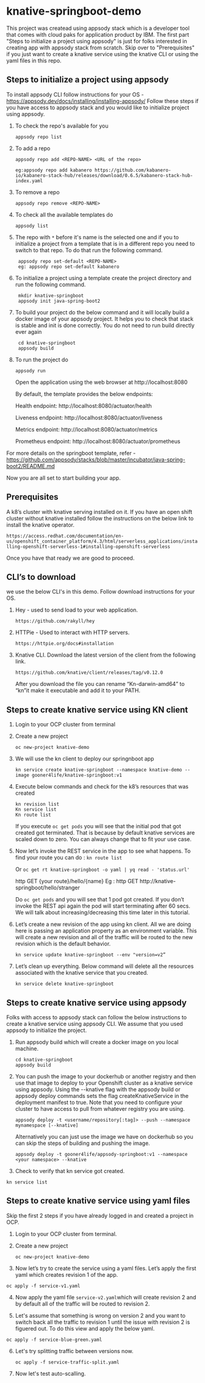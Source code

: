 # knative-springboot-demo

This project was createad using appsody stack which is a developer tool that comes with cloud paks for application product by IBM. The first part "Steps to initialize a project using appsody" is just for folks interested in creating app with appsody stack from scratch. Skip over to "Prerequisites" if you just want to create a knative service using the knative CLI or using the yaml files in this repo. 

## Steps to initialize a project using appsody 

To install appsody CLI follow instructions for your OS - https://appsody.dev/docs/installing/installing-appsody/
Follow these steps if you have access to appsody stack and you would like to initialize project using appsody.

1. To check the repo's available for you 
   
   `appsody repo list`

2. To add a repo 
   
   `appsody repo add <REPO-NAME> <URL of the repo>`
   
   `eg:appsody repo add kabanero https://github.com/kabanero-io/kabanero-stack-hub/releases/download/0.6.5/kabanero-stack-hub-  index.yaml`

3. To remove a repo 
   
   `appsody repo remove <REPO-NAME>`

4. To check all the available templates do  

   `appsody list`
    
5. The repo with `*` before it's name is the selected one and if you to initialize a project from a template that is in a   different repo you need to switch to that repo. To do that run the following command. 
   
   ```
    appsody repo set-default <REPO-NAME>
    eg: appsody repo set-default kabanero
   ```
   
6. To initialize a project using a template create the project directory and run the following command.
   
   ```
    mkdir knative-springboot
    appsody init java-spring-boot2 
   ```
7. To build your project do the below command and it will locally build a docker image of your appsody project. It helps you to check that stack is stable and init is done correctly. You do not need to run build directly ever again

   ```
    cd knative-springboot
    appsody build
   ```
7. To run the project do
   
   `appsody run`

   Open the application using the web browser at http://localhost:8080

   By default, the template provides the below endpoints:
    
   Health endpoint: http://localhost:8080/actuator/health

   Liveness endpoint: http://localhost:8080/actuator/liveness

   Metrics endpoint: http://localhost:8080/actuator/metrics

   Prometheus endpoint: http://localhost:8080/actuator/prometheus
    
For more details on the springboot template, refer - https://github.com/appsody/stacks/blob/master/incubator/java-spring-boot2/README.md

Now you are all set to start building your app. 

## Prerequisites

A k8’s cluster with knative serving installed on it. If you have an open shift cluster without knative installed follow the instructions on the below link to install the knative operator.

`https://access.redhat.com/documentation/en-us/openshift_container_platform/4.3/html/serverless_applications/installing-openshift-serverless-1#installing-openshift-serverless`

Once you have that ready we are good to proceed. 

## CLI’s to download 

we use the below CLI's in this demo. Follow download instructions for your OS. 

1. Hey  -  used to send load to your web application. 

   `https://github.com/rakyll/hey`
2. HTTPie - Used to interact with HTTP servers. 

   `https://httpie.org/docs#installation`
3. Knative CLI. 
   Download the latest version of the client from the following link.
   
   `https://github.com/knative/client/releases/tag/v0.12.0`
    
    After you download the file you can rename “Kn-darwin-amd64” to “kn”it make it executable and add it to your PATH.

## Steps to create knative service using KN client 

1. Login to your OCP cluster from terminal
2. Create a new project 
   
   `oc new-project knative-demo`
3. We will use the kn client to deploy our springnboot app
   
   `kn service create knative-springboot --namespace knative-demo --image gooner4life/knative-springboot:v1`
4. Execute below commands and check for the k8’s resources that was created 
   ``` 
   kn revision list 
   Kn service list 
   Kn route list
   ```
   If you execute `oc get pods` you will see that the initial pod that got created got terminated. That is because by default knative services are scaled down to zero. You can always change that to fit your use case. 
5. Now let’s invoke the REST service in the app to see what happens.
   To find your route you can do : `kn route list`
   
   Or  `oc get rt knative-springboot -o yaml | yq read - 'status.url'`

   http GET {your route}/hello/{name}
   Eg : http GET http://knative-springboot/hello/stranger

   Do `oc get pods` and you will see that 1 pod got created. If you don’t invoke the REST api again the pod will start terminating after 60 secs. We will talk about increasing/decreasing this time later in this tutorial.  

6. Let’s create a new revision of the app using kn client. All we are doing here is passing an application property as an environment variable. This will create a new revision and all of the traffic will be routed to the new revision which is the default behavior. 
  
   `kn service update knative-springboot --env "version=v2”`
   
 7. Let’s clean up everything. Below command will delete all the resources associated with the knative service that you created.

    `kn service delete knative-springboot` 
    
## Steps to create knative service using appsody

Folks with access to appsody stack can follow the below instructions to create a knative service using appsody CLI. We assume that you used appsody to initialize the project. 

1. Run appsody build which will create a docker image on you local machine. 

   ```
   cd knative-springboot
   appsody build
   ```
2. You can push the image to your dockerhub or another registry and then use that image to deploy to your Openshift cluster as a knative service using appsody. Using the --knative flag with the appsody build or appsody deploy commands sets the flag createKnativeService in the deployment manifest to true.
Note that you need to configure your cluster to have access to pull from whatever registry you are using.
 
    `appsody deploy -t <username/repository[:tag]> --push --namespace mynamespace [--knative]`
    
    Alternatively you can just use the image we have on dockerhub so you can skip the steps of building and pushing the image.

   `appsody deploy -t gooner4life/appsody-springboot:v1 --namespace <your namespace> --knative`
   
3. Check to verify that kn service got created.
  
  `kn service list`
 
## Steps to create knative service using yaml files

Skip the first 2 steps if you have already logged in and created a project in OCP.

1. Login to your OCP cluster from terminal. 
2. Create a new project 
   
   `oc new-project knative-demo`

3. Now let’s try to create the service using a yaml files. Let’s apply the first yaml which creates revision 1 of the app.
   
  `oc apply -f service-v1.yaml`

4. Now apply the yaml file `service-v2.yaml`which will create revision 2 and by default all of the traffic will be routed to revision 2.

5. Let's assume that something is wrong on version 2 and you want to switch back all the traffic to revision 1 until the issue with revision 2 is figuered out. To do this view and apply the below yaml.

  `oc apply -f service-blue-green.yaml`

6. Let's try splitting traffic between versions now. 
   
   `oc apply -f service-traffic-split.yaml`

7. Now let's test auto-scalling.
